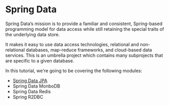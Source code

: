 # Spring Data
Spring Data’s mission is to provide a familiar and consistent, Spring-based programming model for data access while still retaining the special traits of the underlying data store.

It makes it easy to use data access technologies, relational and non-relational databases, map-reduce frameworks, and cloud-based data services. This is an umbrella project which contains many subprojects that are specific to a given database.

In this tutorial, we're going to be covering the following modules:
- [Spring Data JPA](https://github.com/ManuMyGit/CodingTutorials/tree/main/spring/springdata/jpa)
- Spring Data MonboDB
- Spring Data Redis
- Spring R2DBC